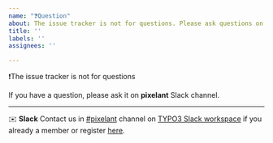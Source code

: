 ```yaml
---
name: "❓Question"
about: The issue tracker is not for questions. Please ask questions on Slack
title: ''
labels: ''
assignees: ''

---
```


❗️The issue tracker is not for questions

If you have a question, please ask it on **pixelant** Slack channel.

***

✉️ **Slack**
Contact us in [#pixelant](https://typo3.slack.com/archives/C01SL1QECER) channel on [TYPO3 Slack workspace](https://typo3.slack.com) if you already a member or register [here](https://typo3.org/community/meet/how-to-use-slack-in-the-typo3-community).
